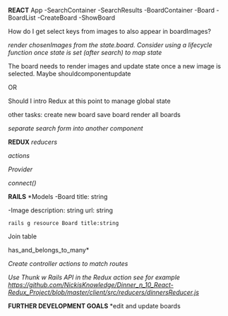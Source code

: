 **REACT**
App
 -SearchContainer
  -SearchResults
 -BoardContainer
  -Board
  -BoardList
  -CreateBoard
  -ShowBoard

How do I get select keys from images to also appear in boardImages?

 *render chosenImages from the state.board. Consider using a lifecycle function once state is set (after search) to map state*

The board needs to render images and update state once a new image is selected. Maybe shouldcomponentupdate

OR

Should I intro Redux at this point to manage global state

other tasks:
create new board
save board
render all boards



*separate search form into another component*

**REDUX**
*reducers*

*actions*

*Provider*

*connect()*

**RAILS**
*Models
  -Board
    title: string

  -Image
    description: string
    url: string

    rails g resource Board title:string

Join table

has_and_belongs_to_many*

*Create controller actions to match routes*

*Use Thunk w Rails API in the Redux action see for example https://github.com/NickisKnowledge/Dinner_n_10_React-Redux_Project/blob/master/client/src/reducers/dinnersReducer.js*

**FURTHER DEVELOPMENT GOALS**
*edit and update boards
